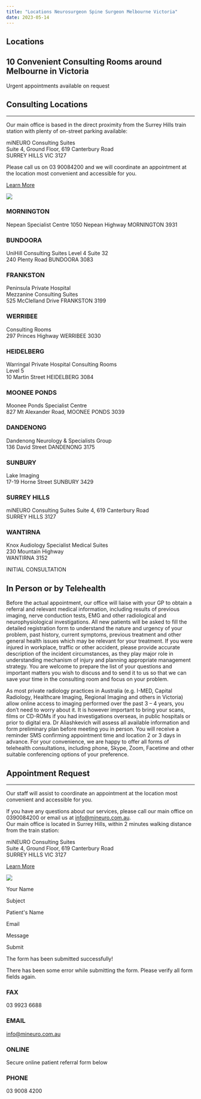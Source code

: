 ```yaml
---
title: "Locations Neurosurgeon Spine Surgeon Melbourne Victoria"
date: 2023-05-14
---
```


## ****Locations****

## 10 Convenient Consulting Rooms around Melbourne in Victoria

Urgent appointments available on request

## Consulting Locations

* * *

Our main office is based in the direct proximity from the Surrey Hills train station with plenty of on-street parking available:  
  
miNEURO Consulting Suites  
Suite 4, Ground Floor, 619 Canterbury Road  
SURREY HILLS VIC 3127  
  
Please call us on 03 90084200 and we will coordinate an appointment at the location most convenient and accessible for you.  
[](https://neurosurgeon.au/book-appointment-with-neurosurgeon-spine-surgeon-near-me/)

[Learn More](#)

![](images/miNEURO-waiting-rooms-spine-advanced-technology-precision-miniamlly-invasive-neurosurgery-Melbourne-aliashkevich-1024x632.jpg)

### MORNINGTON

Nepean Specialist Centre 1050 Nepean Highway MORNINGTON 3931

### BUNDOORA

UniHill Consulting Suites Level 4 Suite 32  
240 Plenty Road BUNDOORA 3083

### FRANKSTON

Peninsula Private Hospital  
Mezzanine Consulting Suites  
525 McClelland Drive FRANKSTON 3199

### WERRIBEE

Consulting Rooms  
297 Princes Highway WERRIBEE 3030

### HEIDELBERG

Warringal Private Hospital Consulting Rooms  
Level 5  
10 Martin Street HEIDELBERG 3084

### MOONEE PONDS

Moonee Ponds Specialist Centre  
827 Mt Alexander Road, MOONEE PONDS 3039

### DANDENONG

Dandenong Neurology & Specialists Group  
136 David Street DANDENONG 3175

### SUNBURY

Lake Imaging  
17-19 Horne Street SUNBURY 3429

### SURREY HILLS

miNEURO Consulting Suites Suite 4, 619 Canterbury Road  
SURREY HILLS 3127

### WANTIRNA

Knox Audiology Specialist Medical Suites  
230 Mountain Highway  
WANTIRNA 3152

INITIAL CONSULTATION

## In Person or by Telehealth

Before the actual appointment, our office will liaise with your GP to obtain a referral and relevant medical information, including results of previous imaging, nerve conduction tests, EMG and other radiological and neurophysiological investigations. All new patients will be asked to fill the detailed registration form to understand the nature and urgency of your problem, past history, current symptoms, previous treatment and other general health issues which may be relevant for your treatment. If you were injured in workplace, traffic or other accident, please provide accurate description of the incident circumstances, as they play major role in understanding mechanism of injury and planning appropriate management strategy. You are welcome to prepare the list of your questions and important matters you wish to discuss and to send it to us so that we can save your time in the consulting room and focus on your problem.  
  
As most private radiology practices in Australia (e.g. I-MED, Capital Radiology, Healthcare Imaging, Regional Imaging and others in Victoria) allow online access to imaging performed over the past 3 – 4 years, you don’t need to worry about it. It is however important to bring your scans, films or CD-ROMs if you had investigations overseas, in public hospitals or prior to digital era. Dr Aliashkevich will assess all available information and form preliminary plan before meeting you in person. You will receive a reminder SMS confirming appointment time and location 2 or 3 days in advance. For your convenience, we are happy to offer all forms of telehealth consultations, including phone, Skype, Zoom, Facetime and other suitable conferencing options of your preference.  
[](https://neurosurgeon.au/referrals-neurosurgeon-spine-surgeon-near-me/#)

## Appointment Request

* * *

Our staff will assist to coordinate an appointment at the location most convenient and accessible for you.  
  
If you have any questions about our services, please call our main office on 0390084200 or email us at info@mineuro.com.au.  
Our main office is located in Surrey Hills, within 2 minutes walking distance from the train station:  
  
miNEURO Consulting Suites  
Suite 4, Ground Floor, 619 Canterbury Road  
SURREY HILLS VIC 3127  
[](https://neurosurgeon.au/book-appointment-with-neurosurgeon-spine-surgeon-near-me/)

[Learn More](#)

![](images/business-cards-pen-miNEURO-Ales-Aliashkevich-advanced-minimally-invasive-brain-and-spine-surgery-Melbourne-1024x768.jpg)

Your Name

Subject

Patient's Name

Email

Message

Submit

The form has been submitted successfully!

There has been some error while submitting the form. Please verify all form fields again.

### FAX

03 9923 6688

### EMAIL

info@mineuro.com.au

### ONLINE

Secure online patient referral form below

### PHONE

03 9008 4200
